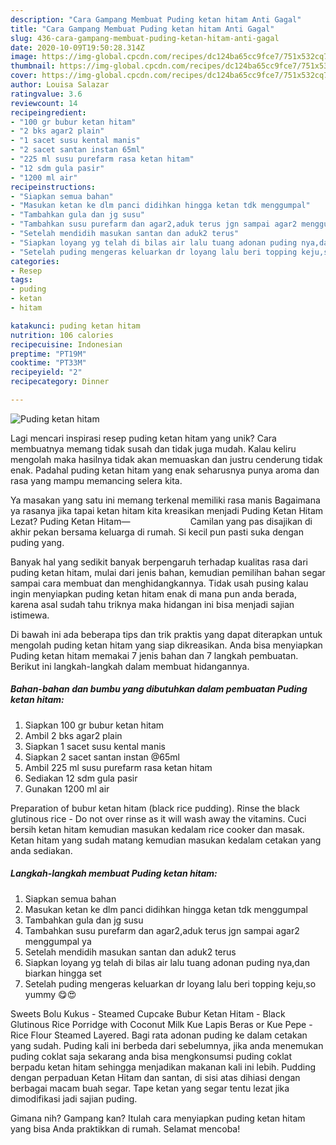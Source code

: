 ```yaml
---
description: "Cara Gampang Membuat Puding ketan hitam Anti Gagal"
title: "Cara Gampang Membuat Puding ketan hitam Anti Gagal"
slug: 436-cara-gampang-membuat-puding-ketan-hitam-anti-gagal
date: 2020-10-09T19:50:28.314Z
image: https://img-global.cpcdn.com/recipes/dc124ba65cc9fce7/751x532cq70/puding-ketan-hitam-foto-resep-utama.jpg
thumbnail: https://img-global.cpcdn.com/recipes/dc124ba65cc9fce7/751x532cq70/puding-ketan-hitam-foto-resep-utama.jpg
cover: https://img-global.cpcdn.com/recipes/dc124ba65cc9fce7/751x532cq70/puding-ketan-hitam-foto-resep-utama.jpg
author: Louisa Salazar
ratingvalue: 3.6
reviewcount: 14
recipeingredient:
- "100 gr bubur ketan hitam"
- "2 bks agar2 plain"
- "1 sacet susu kental manis"
- "2 sacet santan instan 65ml"
- "225 ml susu purefarm rasa ketan hitam"
- "12 sdm gula pasir"
- "1200 ml air"
recipeinstructions:
- "Siapkan semua bahan"
- "Masukan ketan ke dlm panci didihkan hingga ketan tdk menggumpal"
- "Tambahkan gula dan jg susu"
- "Tambahkan susu purefarm dan agar2,aduk terus jgn sampai agar2 menggumpal ya"
- "Setelah mendidih masukan santan dan aduk2 terus"
- "Siapkan loyang yg telah di bilas air lalu tuang adonan puding nya,dan biarkan hingga set"
- "Setelah puding mengeras keluarkan dr loyang lalu beri topping keju,so yummy 😋😍"
categories:
- Resep
tags:
- puding
- ketan
- hitam

katakunci: puding ketan hitam 
nutrition: 106 calories
recipecuisine: Indonesian
preptime: "PT19M"
cooktime: "PT33M"
recipeyield: "2"
recipecategory: Dinner

---
```



![Puding ketan hitam](https://img-global.cpcdn.com/recipes/dc124ba65cc9fce7/751x532cq70/puding-ketan-hitam-foto-resep-utama.jpg)

Lagi mencari inspirasi resep puding ketan hitam yang unik? Cara membuatnya memang tidak susah dan tidak juga mudah. Kalau keliru mengolah maka hasilnya tidak akan memuaskan dan justru cenderung tidak enak. Padahal puding ketan hitam yang enak seharusnya punya aroma dan rasa yang mampu memancing selera kita.

Ya masakan yang satu ini memang terkenal memiliki rasa manis Bagaimana ya rasanya jika tapai ketan hitam kita kreasikan menjadi Puding Ketan Hitam Lezat? Puding Ketan Hitam—⠀⠀⠀⠀⠀⠀⠀⠀⠀ Camilan yang pas disajikan di akhir pekan bersama keluarga di rumah. Si kecil pun pasti suka dengan puding yang.

Banyak hal yang sedikit banyak berpengaruh terhadap kualitas rasa dari puding ketan hitam, mulai dari jenis bahan, kemudian pemilihan bahan segar sampai cara membuat dan menghidangkannya. Tidak usah pusing kalau ingin menyiapkan puding ketan hitam enak di mana pun anda berada, karena asal sudah tahu triknya maka hidangan ini bisa menjadi sajian istimewa.


Di bawah ini ada beberapa tips dan trik praktis yang dapat diterapkan untuk mengolah puding ketan hitam yang siap dikreasikan. Anda bisa menyiapkan Puding ketan hitam memakai 7 jenis bahan dan 7 langkah pembuatan. Berikut ini langkah-langkah dalam membuat hidangannya.

<!--inarticleads1-->

##### Bahan-bahan dan bumbu yang dibutuhkan dalam pembuatan Puding ketan hitam:

1. Siapkan 100 gr bubur ketan hitam
1. Ambil 2 bks agar2 plain
1. Siapkan 1 sacet susu kental manis
1. Siapkan 2 sacet santan instan @65ml
1. Ambil 225 ml susu purefarm rasa ketan hitam
1. Sediakan 12 sdm gula pasir
1. Gunakan 1200 ml air


Preparation of bubur ketan hitam (black rice pudding). Rinse the black glutinous rice - Do not over rinse as it will wash away the vitamins. Cuci bersih ketan hitam kemudian masukan kedalam rice cooker dan masak. Ketan hitam yang sudah matang kemudian masukan kedalam cetakan yang anda sediakan. 

<!--inarticleads2-->

##### Langkah-langkah membuat Puding ketan hitam:

1. Siapkan semua bahan
1. Masukan ketan ke dlm panci didihkan hingga ketan tdk menggumpal
1. Tambahkan gula dan jg susu
1. Tambahkan susu purefarm dan agar2,aduk terus jgn sampai agar2 menggumpal ya
1. Setelah mendidih masukan santan dan aduk2 terus
1. Siapkan loyang yg telah di bilas air lalu tuang adonan puding nya,dan biarkan hingga set
1. Setelah puding mengeras keluarkan dr loyang lalu beri topping keju,so yummy 😋😍


Sweets Bolu Kukus - Steamed Cupcake Bubur Ketan Hitam - Black Glutinous Rice Porridge with Coconut Milk Kue Lapis Beras or Kue Pepe - Rice Flour Steamed Layered. Bagi rata adonan puding ke dalam cetakan yang sudah. Puding kali ini berbeda dari sebelumnya, jika anda menemukan puding coklat saja sekarang anda bisa mengkonsumsi puding coklat berpadu ketan hitam sehingga menjadikan makanan kali ini lebih. Pudding dengan perpaduan Ketan Hitam dan santan, di sisi atas dihiasi dengan berbagai macam buah segar. Tape ketan yang segar tentu lezat jika dimodifikasi jadi sajian puding. 

Gimana nih? Gampang kan? Itulah cara menyiapkan puding ketan hitam yang bisa Anda praktikkan di rumah. Selamat mencoba!
